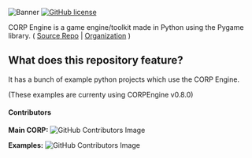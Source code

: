 ![Banner](https://imagizer.imageshack.com/img922/2867/oKxyGS.png)
[![GitHub license](https://img.shields.io/github/license/PyxleDev0/corp-engine)](https://github.com/PyxleDev0/corp-engine/blob/master/LICENSE)

CORP Engine is a game engine/toolkit made in Python using the Pygame library. ( [Source Repo](https://github.com/corpengine/corpengine) | [Organization](https://github.com/corpengine) )
## What does this repository feature?
It has a bunch of example python projects which use the CORP Engine.

(These examples are currenty using CORPEngine v0.8.0)

#### Contributors
**Main CORP:** ![GitHub Contributors Image](https://contrib.rocks/image?repo=corpengine/corpengine) 

**Examples:**  ![GitHub Contributors Image](https://contrib.rocks/image?repo=corpengine/corpengine-examples) 

